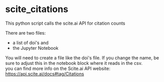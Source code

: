 # scite_citations
This python script calls the scite.ai API for citation counts

There are two files:
 - a list of doi's and
 - the Jupyter Notebook

You will need to create a file like the doi's file. If you change the name, be sure to adjust this in the notebook block where it reads in the csv. 
<br>
you can find more info on the Scite.ai API website: https://api.scite.ai/docs#tag/Citations
